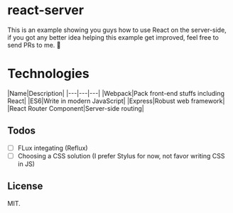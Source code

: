 # react-server

This is an example showing you guys how to use React on the server-side, if you got any better idea helping this example get improved, feel free to send PRs to me. :beer:

# Technologies

|Name|Description|
|---|---|---|
|Webpack|Pack front-end stuffs including React|
|ES6|Write in modern JavaScript|
|Express|Robust web framework|
|React Router Component|Server-side routing|

## Todos

- [ ] FLux integating (Reflux)
- [ ] Choosing a CSS solution (I prefer Stylus for now, not favor writing CSS in JS)

## License

MIT.
